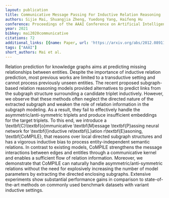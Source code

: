 ```yaml
---
layout: publication
title: Communicative Message Passing For Inductive Relation Reasoning
authors: Sijie Mai, Shuangjia Zheng, Yuedong Yang, Haifeng Hu
conference: Proceedings of the AAAI Conference on Artificial Intelligence
year: 2021
bibkey: mai2020communicative
citations: 72
additional_links: [{name: Paper, url: 'https://arxiv.org/abs/2012.08911'}]
tags: ["AAAI"]
short_authors: Mai et al.
---
```

Relation prediction for knowledge graphs aims at predicting missing
relationships between entities. Despite the importance of inductive relation
prediction, most previous works are limited to a transductive setting and
cannot process previously unseen entities. The recent proposed subgraph-based
relation reasoning models provided alternatives to predict links from the
subgraph structure surrounding a candidate triplet inductively. However, we
observe that these methods often neglect the directed nature of the extracted
subgraph and weaken the role of relation information in the subgraph modeling.
As a result, they fail to effectively handle the asymmetric/anti-symmetric
triplets and produce insufficient embeddings for the target triplets. To this
end, we introduce a \textbf\{C\}\textbf\{o\}mmunicative \textbf\{M\}essage
\textbf\{P\}assing neural network for \textbf\{I\}nductive re\textbf\{L\}ation
r\textbf\{E\}asoning, \textbf\{CoMPILE\}, that reasons over local directed subgraph
structures and has a vigorous inductive bias to process entity-independent
semantic relations. In contrast to existing models, CoMPILE strengthens the
message interactions between edges and entitles through a communicative kernel
and enables a sufficient flow of relation information. Moreover, we demonstrate
that CoMPILE can naturally handle asymmetric/anti-symmetric relations without
the need for explosively increasing the number of model parameters by
extracting the directed enclosing subgraphs. Extensive experiments show
substantial performance gains in comparison to state-of-the-art methods on
commonly used benchmark datasets with variant inductive settings.